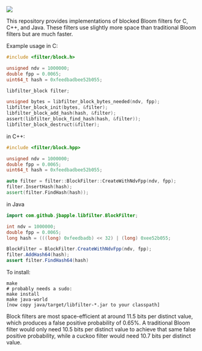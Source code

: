 ![](https://github.com/jbapple/libfilter/workflows/c-cpp/badge.svg?branch=master)

This repository provides implementations of blocked Bloom filters for
C, C++, and Java. These filters use slightly more space than
traditional Bloom filters but are much faster.

Example usage in C:

```C
#include <filter/block.h>

unsigned ndv = 1000000;
double fpp = 0.0065;
uint64_t hash = 0xfeedbadbee52b055;

libfilter_block filter;

unsigned bytes = libfilter_block_bytes_needed(ndv, fpp);
libfilter_block_init(bytes, &filter);
libfilter_block_add_hash(hash, &filter);
assert(libfilter_block_find_hash(hash, &filter));
libfilter_block_destruct(&filter);
```

in C++:

```C++
#include <filter/block.hpp>

unsigned ndv = 1000000;
double fpp = 0.0065;
uint64_t hash = 0xfeedbadbee52b055;

auto filter = filter::BlockFilter::CreateWithNdvFpp(ndv, fpp);
filter.InsertHash(hash);
assert(filter.FindHash(hash));
```

in Java

```Java
import com.github.jbapple.libfilter.BlockFilter;

int ndv = 1000000;
double fpp = 0.0065;
long hash = (((long) 0xfeedbadb) << 32) | (long) 0xee52b055;

BlockFilter = BlockFilter.CreateWithNdvFpp(ndv, fpp);
filter.AddHash64(hash);
assert filter.FindHash64(hash)
```

To install:

```shell
make
# probably needs a sudo:
make install
make java-world
[now copy java/target/libfilter-*.jar to your classpath]
```

Block filters are most space-efficient at around 11.5 bits per
distinct value, which produces a false positive probability of
0.65%. A traditional Bloom filter would only need 10.5 bits per
distinct value to achieve that same false positive probability, while
a cuckoo filter would need 10.7 bits per distinct value.

